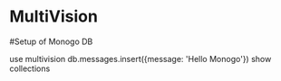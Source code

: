 # MultiVision

#Setup of Monogo DB

use multivision
db.messages.insert({message: 'Hello Monogo'})
show collections
